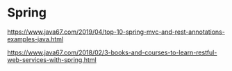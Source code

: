 # Spring
https://www.java67.com/2019/04/top-10-spring-mvc-and-rest-annotations-examples-java.html

https://www.java67.com/2018/02/3-books-and-courses-to-learn-restful-web-services-with-spring.html
